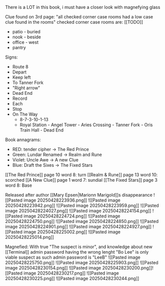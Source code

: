 There is a LOT in this book, i must have a closer look with magnefying glass

Clue found on 3rd page:
"all checked corner case rooms had a low case clue found in the rooms"
checked corner case rooms are: [[TODO]]
- patio - buried
- nook - beside
- office - west
- pantry

Signs:
- Route 8
- Depart
- Keep left
- To Tanner Fork
- "Right arrow"
- Dead End
- Record
- Each
- Stop
- On The Way
	- 8-7-3-10-1-13
	- Royal Station - Angel Tower - Aries Crossing - Tanner Fork - Oris Train Hall - Dead End

Book annagrams:
- RED: tender cipher -> The Red Prince
- Green: Lundar Renamed -> Realm and Rune
- Violet: Uncle Awe -> A new Clue
- Blue: Draft the Sixes -> The Fixed Stars

[[The Red Prince]] page 10 word 8: turn
[[Realm & Rune]] page 13 word 10: scorched
[[A New Clue]] page 1 word 7: sundial
[[The Fixed Stars]] page 3 word 8: Base

Released after author [[Mary Epsen|Marionn Marigold]]s disappearance
![[Pasted image 20250428223936.png]]
![[Pasted image 20250428223942.png]]
![[Pasted image 20250428223959.png]]
![[Pasted image 20250428224027.png]]
![[Pasted image 20250428224154.png]]
![[Pasted image 20250428224724.png]]
![[Pasted image 20250428224750.png]]
![[Pasted image 20250428224850.png]]
![[Pasted image 20250428224901.png]]
![[Pasted image 20250428224927.png]]
![[Pasted image 20250428225002.png]]
![[Pasted image 20250428225014.png]]

Magnefied:
With true "The suspect is minor", and knowledge about new [[Terminal]] admin password having the wrong lenght "Bo Lee" is only viable suspect as such admin password is "LeeB"
![[Pasted image 20250428225750.png]]
![[Pasted image 20250428225903.png]]
![[Pasted image 20250428230154.png]]
![[Pasted image 20250428230200.png]]![[Pasted image 20250428230217.png]]
![[Pasted image 20250428230225.png]]
![[Pasted image 20250428230244.png]]


